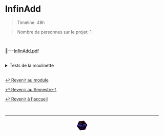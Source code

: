 # InfinAdd

> Timeline: 48h

> Nombre de personnes sur le projet: 1

<br>

📂---[InfinAdd.pdf](https://github.com/Studio-17/Epitech-Subjects/blob/main/Semester-1/B-CPE-101/FinalStumper/Final_Stumper)

<br>

<details>
<summary> Tests de la moulinette </summary>
<table align="center">
    <thead>
        <tr>
            <td colspan="3" align="center"><strong>MOULINETTE</strong></td>
        </tr>
        <tr>
            <th>SOMMAIRE</th>
            <th>NB DE TESTS</th>
            <th>DETAILS</th>
        </tr>
    </thead>
    <tbody>
        <tr>
            <td rowspan="5">01 - add</td>
            <td rowspan="5" style="text-align: center;">5</td>
            <td>Test 1</td>
        </tr>
        <tr>
            <td>Test 2</td>
        </tr>
        <tr>
            <td>Test 3</td>
        </tr>
        <tr>
            <td>Test 4</td>
        </tr>
        <tr>
            <td>Test 5</td>
        </tr>
        <tr>
            <td rowspan="6">02 - sub</td>
            <td rowspan="6" style="text-align: center;">6</td>
            <td>Test 1</td>
        </tr>
        <tr>
            <td>Test 2</td>
        </tr>
        <tr>
            <td>Test 3</td>
        </tr>
        <tr>
            <td>Test 4</td>
        </tr>
        <tr>
            <td>Test 5</td>
        </tr>
        <tr>
            <td>Test 6</td>
        </tr>
    </tbody>
</table>
</details>

<br>

[↩️ Revenir au module](https://github.com/Studio-17/Epitech-Subjects/tree/main/Semester-1/B-CPE-101)

[↩️ Revenir au Semestre-1](https://github.com/Studio-17/Epitech-Subjects/tree/main/Semester-1)

[↩️ Revenir à l'accueil](https://github.com/Studio-17/Epitech-Subjects)

<br>

---

<div align="center">

<a href="https://github.com/Studio-17" target="_blank"><img src="../../../assets/voc17.gif" width="40"></a>

</div>
